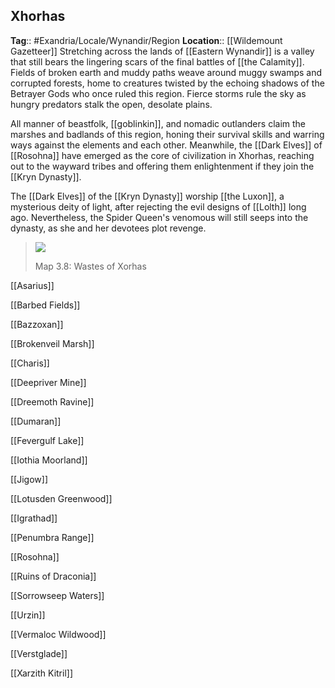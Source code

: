 ## Xhorhas
**Tag**:: #Exandria/Locale/Wynandir/Region
**Location**:: [[Wildemount Gazetteer]]
Stretching across the lands of [[Eastern Wynandir]] is a valley that still bears the lingering scars of the final battles of [[the Calamity]]. Fields of broken earth and muddy paths weave around muggy swamps and corrupted forests, home to creatures twisted by the echoing shadows of the Betrayer Gods who once ruled this region. Fierce storms rule the sky as hungry predators stalk the open, desolate plains.

All manner of beastfolk, [[goblinkin]], and nomadic outlanders claim the marshes and badlands of this region, honing their survival skills and warring ways against the elements and each other. Meanwhile, the [[Dark Elves]] of [[Rosohna]] have emerged as the core of civilization in Xhorhas, reaching out to the wayward tribes and offering them enlightenment if they join the [[Kryn Dynasty]].

The [[Dark Elves]] of the [[Kryn Dynasty]] worship [[the Luxon]], a mysterious deity of light, after rejecting the evil designs of [[Lolth]] long ago. Nevertheless, the Spider Queen's venomous will still seeps into the dynasty, as she and her devotees plot revenge.

> ![](https://media.dndbeyond.com/compendium-images/egtw/yDOyqyOocErRgYJK/3.8-wastes-of-xhorhas.jpg)
> 
> Map 3.8: Wastes of Xorhas

[[Asarius]]

[[Barbed Fields]]

[[Bazzoxan]]

[[Brokenveil Marsh]]

[[Charis]]

[[Deepriver Mine]]

[[Dreemoth Ravine]]

[[Dumaran]]

[[Fevergulf Lake]]

[[Iothia Moorland]]

[[Jigow]]

[[Lotusden Greenwood]]

[[Igrathad]]

[[Penumbra Range]]

[[Rosohna]]

[[Ruins of Draconia]]

[[Sorrowseep Waters]]

[[Urzin]]

[[Vermaloc Wildwood]]

[[Verstglade]]

[[Xarzith Kitril]]